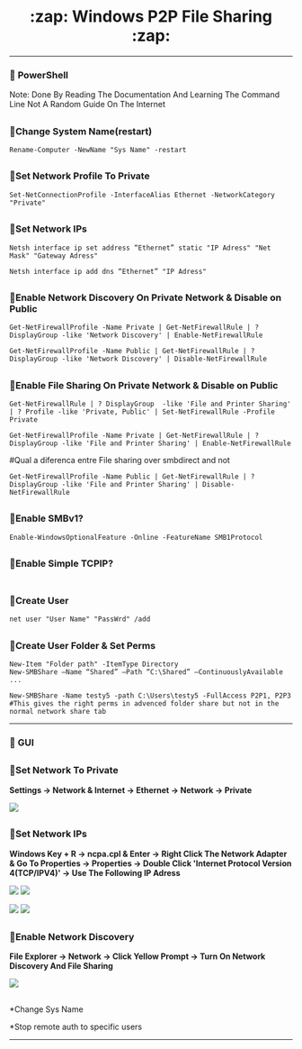 <h1 align="center">:zap: Windows P2P File Sharing :zap:</h1>

- - -

### :large_blue_diamond: **PowerShell**
Note: Done By Reading The Documentation And Learning The Command Line Not A Random Guide On The Internet
##

### :small_orange_diamond:**Change System Name**(restart)
```shell
Rename-Computer -NewName "Sys Name" -restart
```

##

### :small_orange_diamond:**Set Network Profile To Private**
```shell
Set-NetConnectionProfile -InterfaceAlias Ethernet -NetworkCategory "Private"
```

##

### :small_orange_diamond:**Set Network IPs**
```shell
Netsh interface ip set address “Ethernet” static "IP Adress" "Net Mask" "Gateway Adress"
```
```shell
Netsh interface ip add dns “Ethernet” "IP Adress"
```

##

### :small_orange_diamond:**Enable Network Discovery On Private Network & Disable on Public**
```shell
Get-NetFirewallProfile -Name Private | Get-NetFirewallRule | ? DisplayGroup -like 'Network Discovery' | Enable-NetFirewallRule
```
```shell
Get-NetFirewallProfile -Name Public | Get-NetFirewallRule | ? DisplayGroup -like 'Network Discovery' | Disable-NetFirewallRule
```
##

### :small_orange_diamond:**Enable File Sharing On Private Network & Disable on Public**
```shell
Get-NetFirewallRule | ? DisplayGroup  -like 'File and Printer Sharing' | ? Profile -like 'Private, Public' | Set-NetFirewallRule -Profile Private
```
```shell
Get-NetFirewallProfile -Name Private | Get-NetFirewallRule | ? DisplayGroup -like 'File and Printer Sharing' | Enable-NetFirewallRule
```
#Qual a diferenca entre File sharing over smbdirect and not
```shell
Get-NetFirewallProfile -Name Public | Get-NetFirewallRule | ? DisplayGroup -like 'File and Printer Sharing' | Disable-NetFirewallRule
```
##

### :small_orange_diamond:**Enable SMBv1?**
```shell
Enable-WindowsOptionalFeature -Online -FeatureName SMB1Protocol
```

##

### :small_orange_diamond:**Enable Simple TCPIP?**
```shell
```

##

### :small_orange_diamond:**Create  User**
```shell
net user "User Name" "PassWrd" /add
```

##

### :small_orange_diamond:**Create  User Folder & Set Perms**
```shell
New-Item "Folder path" -ItemType Directory
New-SMBShare –Name “Shared” –Path “C:\Shared” –ContinuouslyAvailable ...

New-SMBShare -Name testy5 -path C:\Users\testy5 -FullAccess P2P1, P2P3
#This gives the right perms in advenced folder share but not in the normal network share tab
```

- - -

### :large_blue_diamond: **GUI**

##

### :small_orange_diamond:**Set Network To Private**

**Settings -> Network & Internet -> Ethernet -> Network -> Private**

![](gifs/Network_to_Private.gif)

##

### :small_orange_diamond:**Set Network IPs**
**Windows Key + R -> ncpa.cpl & Enter -> Right Click The Network Adapter & Go To Properties -> Properties -> Double Click 'Internet Protocol Version 4(TCP/IPV4)' -> Use The Following IP Adress**

![](gifs/W+R_ncpa.cpl.gif)
![](gifs/Ethernet_Properties.gif)

![](gifs/IPV4_Properties.gif)
![](gifs/IPV4_Properties_2.gif)

##

### :small_orange_diamond:Enable Network Discovery
**File Explorer -> Network -> Click Yellow Prompt -> Turn On Network Discovery And File Sharing**

![](gifs/TurnOn_NetworkShare.gif)

##

*Change Sys Name

*Stop remote auth to specific users

---
